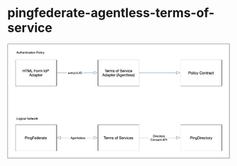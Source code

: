 # pingfederate-agentless-terms-of-service

![Overview Diagram](https://github.com/mdeller-ping/pingfederate-agentless-terms-of-service/blob/master/Overview%20Diagram.png)
